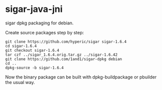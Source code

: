 sigar-java-jni
==============

sigar dpkg packaging for debian.

Create source packages step by step:

```
git clone https://github.com/hyperic/sigar sigar-1.6.4
cd sigar-1.6.4
git checkout sigar-1.6.4
tar czf ../sigar_1.6.4.orig.tar.gz ../sigar-1.6.42
git clone https://github.com/1and1/sigar-dpkg debian
cd ..
dpkg-source -b sigar-1.6.4
```

Now the binary package can be built with dpkg-buildpackage or pbuilder the usual way.
